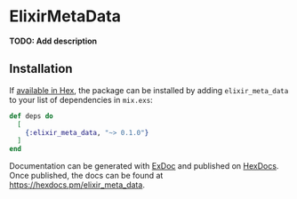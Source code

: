 # ElixirMetaData

**TODO: Add description**

## Installation

If [available in Hex](https://hex.pm/docs/publish), the package can be installed
by adding `elixir_meta_data` to your list of dependencies in `mix.exs`:

```elixir
def deps do
  [
    {:elixir_meta_data, "~> 0.1.0"}
  ]
end
```

Documentation can be generated with [ExDoc](https://github.com/elixir-lang/ex_doc)
and published on [HexDocs](https://hexdocs.pm). Once published, the docs can
be found at <https://hexdocs.pm/elixir_meta_data>.

